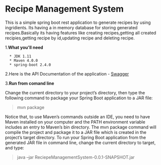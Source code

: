 # Recipe Management System


  This is a simple spring boot rest  application to generate recipes by using ingridients.
  Its having a in memory database for storing generated recipes.Basically its having features 
  like creating recipes,getting all created recipies,getting recipe by id,updating recipe and
  deleting recipe.

1.**What you'll need**

      * JDK 1.11     
      * Maven 4.0.0     
      * spring-boot 2.4.0      

2.Here is the API Documentation of the application - [Swagger](http://localhost:8090/swagger-ui.html#!/)

3.**Run from comand line**

  Change the current directory to your project’s directory, then type the following command to package your Spring Boot application to a JAR file:

  > mvn package

  Notice that, to use Maven’s commands outside an IDE, you need to have Maven installed on your computer and the PATH environment variable includes 
  an entry to Maven’s bin directory. The mvn package command will compile the project and package it to a JAR file which is created in the project’s target directory.
  To run your Spring Boot application from the generated JAR file in command line, change the current directory to target, and type:

  > java –jar ReciepeManagementSystem-0.0.1-SNAPSHOT.jar
   

